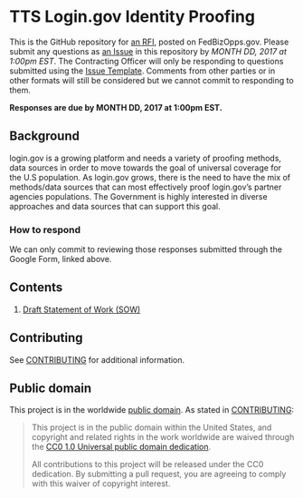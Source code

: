 # TTS Login.gov Identity Proofing

This is the GitHub repository for [an RFI](https://docs.google.com/forms/d/e/1FAIpQLSeSVfCisffrWd7ugiQB_BdLcfRlHT9oaM3IUW0wnvW8vaIx6Q/viewform?usp=sf_link), posted on FedBizOpps.gov. Please submit any questions as [an Issue](https://github.com/18F/tts-buy-identity-proofing/issues) in this repository by *MONTH DD, 2017 at 1:00pm EST*. The Contracting Officer will only be responding to questions submitted using the [Issue Template](ISSUE_TEMPLATE.md). Comments from other parties or in other formats will still be considered but we cannot commit to responding to them.

**Responses are due by MONTH DD, 2017 at 1:00pm EST.**

## Background

login.gov is a growing platform and needs a variety of proofing methods, data sources in order to move towards the goal of universal coverage for the U.S population. As login.gov grows, there is the need to have the mix of methods/data sources that can most effectively proof login.gov’s partner agencies populations. The Government is highly interested in diverse approaches and data sources that can support this goal.

### How to respond

We can only commit to reviewing those responses submitted through the Google Form, linked above.

## Contents

1. [Draft Statement of Work (SOW)](draft_documents/SOW.docx)

## Contributing

See [CONTRIBUTING](CONTRIBUTING.md) for additional information.

## Public domain

This project is in the worldwide [public domain](LICENSE.md). As stated in [CONTRIBUTING](CONTRIBUTING.md):

> This project is in the public domain within the United States, and copyright and related rights in the work worldwide are waived through the [CC0 1.0 Universal public domain dedication](https://creativecommons.org/publicdomain/zero/1.0/).
>
> All contributions to this project will be released under the CC0 dedication. By submitting a pull request, you are agreeing to comply with this waiver of copyright interest.
